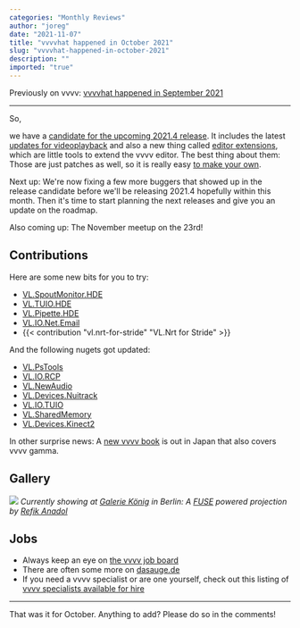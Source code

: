 ```yaml
---
categories: "Monthly Reviews"
author: "joreg"
date: "2021-11-07"
title: "vvvvhat happened in October 2021"
slug: "vvvvhat-happened-in-october-2021"
description: ""
imported: "true"
---
```



Previously on vvvv: [vvvvhat happened in September 2021](/blog/2021/vvvvhat-happened-in-september-2021)

---

So, 

we have a [candidate for the upcoming 2021.4 release](/blog/2021/vvvv-gamma-2021.4-release-candidate). It includes the latest [updates for videoplayback](/blog/2021/video-playback-news) and also a new thing called [editor extensions](https://thegraybook.vvvv.org/reference/hde/extensions.html), which are little tools to extend the vvvv editor. The best thing about them: Those are just patches as well, so it is really easy [to make your own](https://thegraybook.vvvv.org/reference/extending/editor-extensions.html).

Next up: We're now fixing a few more buggers that showed up in the release candidate before we'll be releasing 2021.4 hopefully within this month. Then it's time to start planning the next releases and give you an update on the roadmap. 

Also coming up: The November meetup on the 23rd!

## Contributions
Here are some new bits for you to try:
* [VL.SpoutMonitor.HDE](https://www.nuget.org/packages/VL.SpoutMonitor.HDE)
* [VL.TUIO.HDE](https://www.nuget.org/packages/VL.TUIO.HDE)
* [VL.Pipette.HDE](https://www.nuget.org/packages/VL.Pipette.HDE)
* [VL.IO.Net.Email](https://www.nuget.org/packages/VL.IO.Net.Email)
* {{< contribution "vl.nrt-for-stride" "VL.Nrt for Stride" >}} 

And the following nugets got updated:
* [VL.PsTools](https://www.nuget.org/packages/VL.PsTools)
* [VL.IO.RCP](https://www.nuget.org/packages/VL.IO.RCP)
* [VL.NewAudio](https://www.nuget.org/packages/VL.NewAudio)
* [VL.Devices.Nuitrack](https://www.nuget.org/packages/VL.Devices.Nuitrack)
* [VL.IO.TUIO](https://www.nuget.org/packages/VL.IO.TUIO)
* [VL.SharedMemory](https://www.nuget.org/packages/VL.SharedMemory)
* [VL.Devices.Kinect2](https://www.nuget.org/packages/VL.Devices.Kinect2)

In other surprise news: A [new vvvv book](https://www.impressrd.jp/news/detail/1130) is out in Japan that also covers vvvv gamma.

## Gallery
![](gk.jpg)
*Currently showing at [Galerie König](https://www.koeniggalerie.com) in Berlin: A [FUSE](https://www.thefuselab.io/) powered projection by [Refik Anadol](https://refikanadol.com/)*

## Jobs
* Always keep an eye on [the vvvv job board](https://discourse.vvvv.org/c/jobs)
* There are often some more on [dasauge.de](https://dasauge.de/sta/Vvvv/)
* If you need a vvvv specialist or are one yourself, check out this listing of [vvvv specialists available for hire](https://vvvv.org/documentation/vvvv-specialists-available-for-hire)

---

That was it for October. Anything to add? Please do so in the comments!